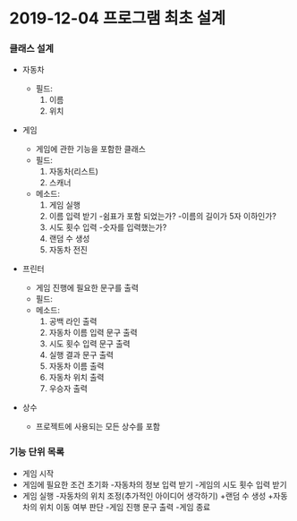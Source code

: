 # 2019-12-04 프로그램 최초 설계

### 클래스 설계
* 자동차
    * 필드:
        1) 이름
        2) 위치

* 게임
    * 게임에 관한 기능을 포함한 클래스
    * 필드:
        1) 자동차(리스트)
        2) 스캐너
    * 메소드:
        1) 게임 실행
        2) 이름 입력 받기
            -쉼표가 포함 되었는가?
            -이름의 길이가 5자 이하인가?
        3) 시도 횟수 입력
            -숫자를 입력했는가?
        4) 랜덤 수 생성
        5) 자동차 전진

* 프린터
    * 게임 진행에 필요한 문구를 출력
    * 필드:
    * 메소드:
        1) 공백 라인 출력
        2) 자동차 이름 입력 문구 출력
        3) 시도 횟수 입력 문구 출력
        4) 실행 결과 문구 출력
        5) 자동차 이름 출력
        6) 자동차 위치 출력
        7) 우승자 출력

* 상수
    * 프로젝트에 사용되는 모든 상수를 포함

### 기능 단위 목록
* 게임 시작
* 게임에 필요한 조건 초기화
    -자동차의 정보 입력 받기
    -게임의 시도 횟수 입력 받기
* 게임 실행
    -자동차의 위치 조정(추가적인 아이디어 생각하기)
        +랜덤 수 생성
        +자동차의 위치 이동 여부 판단
    -게임 진행 문구 출력
    -게임 종료
